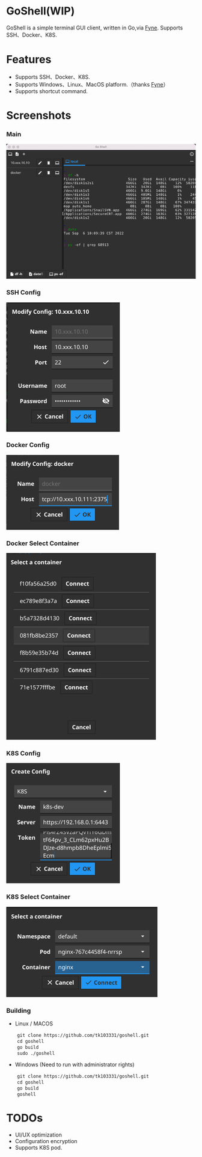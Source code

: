 # GoShell(WIP)

GoShell is a simple terminal GUI client, written in Go,via [Fyne](https://fyne.io). Supports SSH、Docker、K8S.


# Features

- Supports SSH、Docker、K8S.
- Supports Windows、Linux、MacOS platform.（thanks [Fyne](https://fyne.io)）
- Supports shortcut command.

# Screenshots
### Main
![GoShell Main](screenshot/main.png)
### SSH Config
![GoShell SSH](screenshot/ssh-conf.png)
### Docker Config
![GoShell Docker](screenshot/docker-conf.png)
### Docker Select Container
![GoShell Docker](screenshot/docker-container.png)
### K8S Config
![GoShell Docker](screenshot/k8s-conf.png)
### K8S Select Container
![GoShell Docker](screenshot/k8s-container.png)

### Building

- Linux / MACOS
``` shell
    git clone https://github.com/tk103331/goshell.git
    cd goshell
    go build
    sudo ./goshell
```
- Windows (Need to run with administrator rights)
``` shell
    git clone https://github.com/tk103331/goshell.git
    cd goshell
    go build
    goshell
```

# TODOs

- UI/UX optimization
- Configuration encryption 
- Supports K8S pod.
